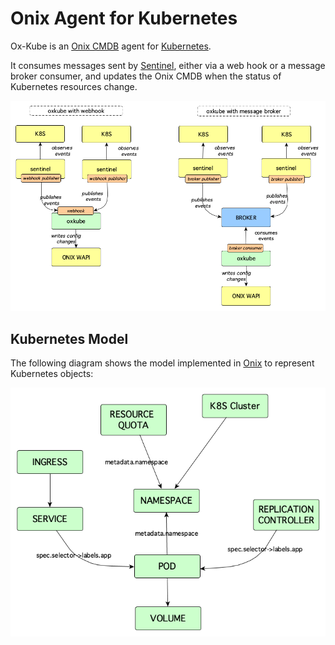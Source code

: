 # Onix Agent for Kubernetes

Ox-Kube is an [Onix CMDB](http://onix.gatblau.org) agent for [Kubernetes](http://kubernetes.io).
 
 It consumes messages sent by [Sentinel](http://sentinel.gatblau.org), 
 either via a web hook or a message broker consumer, and updates the Onix CMDB when the status of Kubernetes resources change.
 
 ![OxKube](pics/ox_kube.png)

 ## Kubernetes Model

 The following diagram shows the model implemented in [Onix](http://onix.gatblau.org) to represent Kubernetes objects:

 ![k8s Model](./pics/k8s_model.png)

 